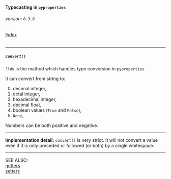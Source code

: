 #### Typecasting in `pyproperties`
###### _version: `0.3.0`_

###### [Index](index.mdown)
----

##### `convert()`

This is the mathod which handles type conversion in `pyproperties`. 

It can convert from string to: 

0.  decimal integer,
1.  octal integer,
2.  hexadecimal integer,
3.  decimal float,
4.  boolean values (`True` and `False`),
5.  `None`,

Numbers can be both positive and negative. 

----

**Implementation detail:** `convert()` is very strict. It will not convert a value even if it is only preceded or followed (or both) by a single whitespace.

----

SEE ALSO:  
[getters](getters.mdown)  
[setters](setters.mdown)
